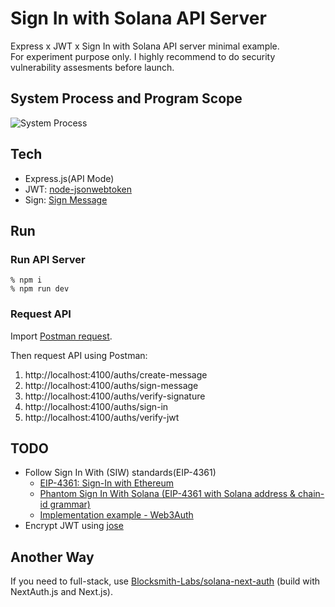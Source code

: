 # Sign In with Solana API Server
Express x JWT x Sign In with Solana API server minimal example.  
For experiment purpose only. I highly recommend to do security vulnerability assesments before launch.

## System Process and Program Scope
![System Process](https://github.com/256hax/sign-in-with-solana-api-server/blob/main/docs/screenshot/sytem-process.png?raw=true)

## Tech
- Express.js(API Mode)
- JWT: [node-jsonwebtoken](https://github.com/auth0/node-jsonwebtoken)
- Sign: [Sign Message](https://github.com/256hax/solana-anchor-react-minimal-example/blob/main/scripts/solana/spl-token-v0.3.x/createSignMessageUsingNaCl.ts)

## Run
### Run API Server
```
% npm i
% npm run dev
```

### Request API
Import [Postman request](https://github.com/256hax/sign-in-with-solana-api-server/tree/main/docs/postman).  

Then request API using Postman:  
1. http://localhost:4100/auths/create-message
2. http://localhost:4100/auths/sign-message
3. http://localhost:4100/auths/verify-signature
4. http://localhost:4100/auths/sign-in
5. http://localhost:4100/auths/verify-jwt

## TODO
- Follow Sign In With (SIW) standards(EIP-4361)
  - [EIP-4361: Sign-In with Ethereum](https://docs.login.xyz/general-information/siwe-overview/eip-4361)
  - [Phantom Sign In With Solana (EIP-4361 with Solana address & chain-id grammar)](https://docs.phantom.app/ethereum-and-polygon/getting-started/signing-a-message#support-for-sign-in-with-standards)
  - [Implementation example - Web3Auth](https://siws.web3auth.io/creatingsismessage)
- Encrypt JWT using [jose](https://www.npmjs.com/package/jose)

## Another Way
If you need to full-stack, use [Blocksmith-Labs/solana-next-auth](https://github.com/Blocksmith-Labs/solana-next-auth) (build with NextAuth.js and Next.js).